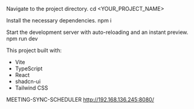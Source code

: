 Navigate to the project directory.
cd <YOUR_PROJECT_NAME>

Install the necessary dependencies.
npm i

Start the development server with auto-reloading and an instant preview.
npm run dev

This project built with:
- Vite
- TypeScript
- React
- shadcn-ui
- Tailwind CSS

M E E T I N G - S Y N C - S C H E D U L E R 
 
 
http://192.168.136.245:8080/

